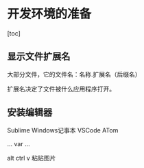 # 开发环境的准备
[toc]
## 显示文件扩展名

大部分文件，它的文件名：名称.扩展名（后缀名）

扩展名决定了文件被什么应用程序打开。

## 安装编辑器

Sublime
Windows记事本
VSCode
ATom

...
var
...

alt ctrl v 粘贴图片

